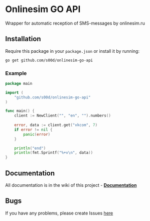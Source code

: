 # Onlinesim GO API

Wrapper for automatic reception of SMS-messages by onlinesim.ru

## Installation

Require this package in your `package.json` or install it by running:
```bash
go get github.com/s00d/onlinesim-go-api
```

### Example
```go
package main

import (
    "github.com/s00d/onlinesim-go-api"
)

func main() {
    client := NewClient("", "en", "").numbers()
    
    error, data := client.get("vkcom", 7)
    if error != nil {
        panic(error)
    }

    println("end")
    println(fmt.Sprintf("%+v\n", data))
}
```

## Documentation

All documentation is in the wiki of this project - **[Documentation](https://github.com/s00d/onlinesim-go-api/wiki)**

## Bugs

If you have any problems, please create Issues [here](https://github.com/s00d/onlinesim-go-api/issues)   
